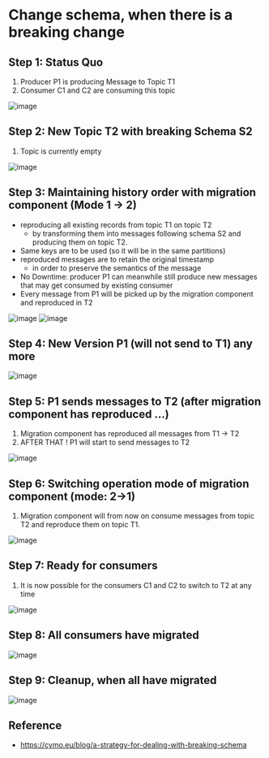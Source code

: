 # Change schema, when there is a breaking change

## Step 1: Status Quo 

  1. Producer P1 is producing Message to Topic T1
  1. Consumer C1 and C2 are consuming this topic

![image](https://github.com/jmetzger/training-microservices-docker-kubernetes/assets/1933318/25a964ce-ca64-4403-8685-70e53346e6b4)

## Step 2: New Topic T2 with breaking Schema S2 

   1. Topic is currently empty 

![image](https://github.com/jmetzger/training-microservices-docker-kubernetes/assets/1933318/baef7656-386d-42e7-916b-693b6ced0bb5)

## Step 3: Maintaining history order with migration component (Mode 1 -> 2)

  * reproducing all existing records from topic T1 on topic T2
    * by transforming them into messages following schema S2 and producing them on topic T2.
  * Same keys are to be used (so it will be in the same partitions)
  * reproduced messages are to retain the original timestamp
    * in order to preserve the semantics of the message
  * No Downtime: producer P1 can meanwhile still produce new messages that may get consumed by existing consumer
  * Every message from P1 will be picked up by the migration component and reproduced in T2

![image](https://github.com/jmetzger/training-microservices-docker-kubernetes/assets/1933318/2c220ecc-2f4d-4590-b6ab-7fceb5e4e3f7)
![image](https://github.com/jmetzger/training-microservices-docker-kubernetes/assets/1933318/2eb44846-96ee-4523-99a7-0dc396b65aa0)

## Step 4: New Version P1 (will not send to T1) any more 

![image](https://github.com/jmetzger/training-microservices-docker-kubernetes/assets/1933318/61344c81-d2da-4d6f-9c9a-f94c072ae691)

## Step 5: P1 sends messages to T2 (after migration component has reproduced ...)

  1. Migration component has reproduced all messages from T1 -> T2
  1. AFTER THAT ! P1 will start to send messages to T2

![image](https://github.com/jmetzger/training-microservices-docker-kubernetes/assets/1933318/c752284e-fb77-4b31-9bac-1fd50c532cca)

## Step 6: Switching operation mode of migration component (mode: 2->1)

  1. Migration component will from now on consume messages from topic T2 and reproduce them on topic T1.

![image](https://github.com/jmetzger/training-microservices-docker-kubernetes/assets/1933318/131fa36c-3b52-49fb-9fa0-5d3c5ebb4d2f)

## Step 7: Ready for consumers 

  1. It is now possible for the consumers C1 and C2 to switch to T2 at any time

![image](https://github.com/jmetzger/training-microservices-docker-kubernetes/assets/1933318/2606dc14-e2b1-48fd-ad6e-a2aa6a6088d7)

## Step 8: All consumers have migrated 

![image](https://github.com/jmetzger/training-microservices-docker-kubernetes/assets/1933318/4269a17e-f9ef-44af-8889-7a8a214b406d)

## Step 9: Cleanup, when all have migrated 

![image](https://github.com/jmetzger/training-microservices-docker-kubernetes/assets/1933318/1c4ed6c5-3d6d-4cc5-aea3-b0a9595df957)


## Reference

  * https://cymo.eu/blog/a-strategy-for-dealing-with-breaking-schema
